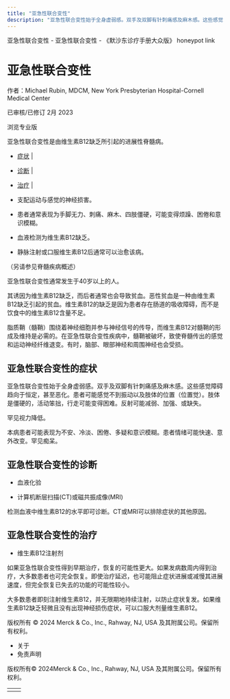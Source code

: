 ```yaml
---
title: "亚急性联合变性"
description: "亚急性联合变性始于全身虚弱感。双手及双脚有针刺痛感及麻木感。这些感觉障碍趋向于恒定，甚至恶化。患者可能感觉不到振动以及肢体的位置（位置觉）。肢体是僵硬的，活动笨拙，行走可能变得困难。反射可能减弱、加强、或缺失。"
---
```


﻿亚急性联合变性 \- 亚急性联合变性 \- 《默沙东诊疗手册大众版》 honeypot link

# 亚急性联合变性

作者：Michael Rubin, MDCM, New York Presbyterian Hospital-Cornell Medical Center

已审核/已修订 2月 2023

浏览专业版

亚急性联合变性是由维生素B12缺乏所引起的进展性脊髓病。

- [症状](#症状_v744329_zh) \|
- [诊断](#诊断_v12773457_zh) \|
- [治疗](#治疗_v744333_zh) \|

- 支配运动与感觉的神经损害。

- 患者通常表现为手脚无力、刺痛、麻木、四肢僵硬，可能变得烦躁、困倦和意识模糊。

- 血液检测为维生素B12缺乏。

- 静脉注射或口服维生素B12后通常可以治愈该病。


（另请参见脊髓疾病概述）

亚急性联合变性通常发生于40岁以上的人。

其诱因为维生素B12缺乏，而后者通常也会导致贫血。恶性贫血是一种由维生素B12缺乏引起的贫血。维生素B12的缺乏是因为患者存在肠道的吸收障碍，而不是饮食中的维生素B12含量不足。

脂质鞘（髓鞘）围绕着神经细胞并参与神经信号的传导，而维生素B12对髓鞘的形成及维持是必需的。在亚急性联合变性疾病中，髓鞘被破坏，致使脊髓传出的感觉和运动神经纤维退变。有时，脑部、眼部神经和周围神经也会受损。

## 亚急性联合变性的症状

亚急性联合变性始于全身虚弱感。双手及双脚有针刺痛感及麻木感。这些感觉障碍趋向于恒定，甚至恶化。患者可能感觉不到振动以及肢体的位置（位置觉）。肢体是僵硬的，活动笨拙，行走可能变得困难。反射可能减弱、加强、或缺失。

罕见视力降低。

本病患者可能表现为不安、冷淡、困倦、多疑和意识模糊。患者情绪可能快速、意外改变。罕见痴呆。

## 亚急性联合变性的诊断

- 血液化验

- 计算机断层扫描(CT)或磁共振成像(MRI)


检测血液中维生素B12的水平即可诊断。CT或MRI可以排除症状的其他原因。

## 亚急性联合变性的治疗

- 维生素B12注射剂


如果亚急性联合变性得到早期治疗，恢复的可能性更大。如果发病数周内得到治疗，大多数患者也可完全恢复。即使治疗延迟，也可能阻止症状进展或减慢其进展速度，但完全恢复已失去的功能的可能性较小。

大多数患者即刻注射维生素B12，并无限期地持续注射，以防止症状复发。如果维生素B12缺乏轻微且没有出现神经损伤症状，可以口服大剂量维生素B12。



版权所有 © 2024
Merck & Co., Inc., Rahway, NJ, USA 及其附属公司。保留所有权利。

- 关于
- 免责声明

版权所有© 2024Merck & Co., Inc., Rahway, NJ, USA 及其附属公司。保留所有权利。

|     |     |
| --- | --- |
|  |  |